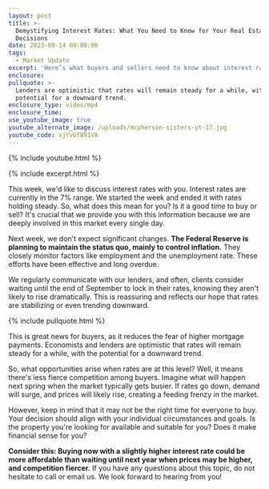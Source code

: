 ```yaml
---
layout: post
title: >-
  Demystifying Interest Rates: What You Need to Know for Your Real Estate
  Decisions
date: 2023-09-14 00:00:00
tags:
  - Market Update
excerpt: 'Here’s what buyers and sellers need to know about interest rates. '
enclosure:
pullquote: >-
  Lenders are optimistic that rates will remain steady for a while, with the
  potential for a downward trend.
enclosure_type: video/mp4
enclosure_time:
use_youtube_image: true
youtube_alternate_image: /uploads/mcpherson-sisters-yt-17.jpg
youtube_code: sjYvUfB91VA
---
```

{% include youtube.html %}

{% include excerpt.html %}

This week, we'd like to discuss interest rates with you. Interest rates are currently in the 7% range. We started the week and ended it with rates holding steady. So, what does this mean for you? Is it a good time to buy or sell? It's crucial that we provide you with this information because we are deeply involved in this market every single day.

Next week, we don't expect significant changes. **The Federal Reserve is planning to maintain the status quo, mainly to control inflation.** They closely monitor factors like employment and the unemployment rate. These efforts have been effective and long overdue.

We regularly communicate with our lenders, and often, clients consider waiting until the end of September to lock in their rates, knowing they aren't likely to rise dramatically. This is reassuring and reflects our hope that rates are stabilizing or even trending downward.

{% include pullquote.html %}

This is great news for buyers, as it reduces the fear of higher mortgage payments. Economists and lenders are optimistic that rates will remain steady for a while, with the potential for a downward trend.

So, what opportunities arise when rates are at this level? Well, it means there's less fierce competition among buyers. Imagine what will happen next spring when the market typically gets busier. If rates go down, demand will surge, and prices will likely rise, creating a feeding frenzy in the market.

However, keep in mind that it may not be the right time for everyone to buy. Your decision should align with your individual circumstances and goals. Is the property you're looking for available and suitable for you? Does it make financial sense for you?

**Consider this: Buying now with a slightly higher interest rate could be more affordable than waiting until next year when prices may be higher, and competition fiercer.** If you have any questions about this topic, do not hesitate to call or email us. We look forward to hearing from you!